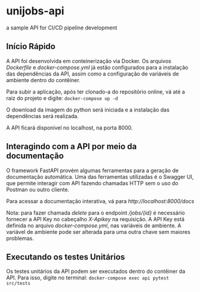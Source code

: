# unijobs-api
a sample API for CI/CD pipeline development

## Início Rápido
A API foi desenvolvida em conteinerização via Docker. Os arquivos *Dockerfile* e *docker-compose.yml* já estão configurados para a instalação das dependências da API, assim como a configuração de variáveis de ambiente dentro do contêiner.

Para subir a aplicação, após ter clonado-a do repositório online, vá até a raiz do projeto e digite:
`docker-compose up -d`

O download da imagem do python será iniciada e a instalação das dependências será realizada.

A API ficará disponível no localhost, na porta 8000.

## Interagindo com a API por meio da documentação
O framework FastAPI provém algumas ferramentas para a geração de documentação automática. Uma das ferramentas utilizadas é o Swagger UI, que permite interagir com API fazendo chamadas HTTP sem o uso do Postman ou outro cliente.

Para acessar a documentação interativa, vá para *http://localhost:8000/docs*

Nota: para fazer chamada *delete* para o endpoint */jobs/{id}* é necessário fornecer a API Key no cabeçalho *X-Apikey* na requisição. A API Key está definida no arquivo *docker-compose.yml*, nas variáveis de ambiente. A variável de ambiente pode ser alterada para uma outra chave sem maiores problemas. 

## Executando os testes Unitários
Os testes unitários da API podem ser executados dentro do contêiner da API. Para isso, digite no terminal:
`docker-compose exec api pytest src/tests`
